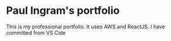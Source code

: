 # Paul Ingram's portfolio

This is my professional portfolio. It uses AWS and ReactJS. I have committed from VS Cide
